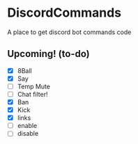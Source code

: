 
# DiscordCommands
A place to get discord bot commands code

## Upcoming! (to-do)

 - [x] 8Ball
 - [x] Say
 - [ ] Temp Mute
 - [ ] Chat filter!
 - [x] Ban
 - [x] Kick
 - [x] links
 - [ ] enable
 - [ ] disable
